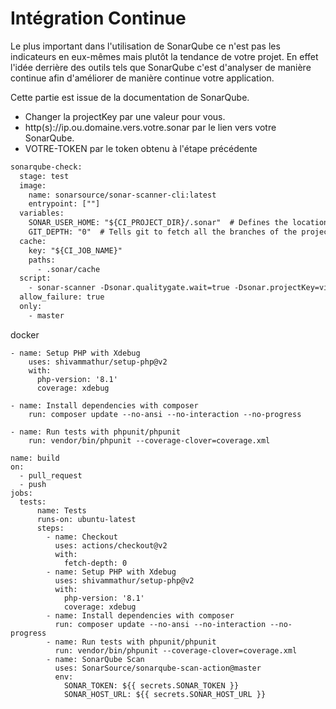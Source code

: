 # Intégration Continue

Le plus important dans l'utilisation de SonarQube ce n'est pas les indicateurs en eux-mêmes mais plutôt la tendance de votre projet. En effet l'idée derrière des outils tels que SonarQube c'est d'analyser de manière continue afin d'améliorer de manière continue votre application.

Cette partie est issue de la documentation de SonarQube.

* Changer la projectKey par une valeur pour vous.
* http(s)://ip.ou.domaine.vers.votre.sonar par le lien vers votre SonarQube.
* VOTRE-TOKEN par le token obtenu à l'étape précédente

```txt
sonarqube-check:
  stage: test
  image:
    name: sonarsource/sonar-scanner-cli:latest
    entrypoint: [""]
  variables:
    SONAR_USER_HOME: "${CI_PROJECT_DIR}/.sonar"  # Defines the location of the analysis task cache
    GIT_DEPTH: "0"  # Tells git to fetch all the branches of the project, required by the analysis task
  cache:
    key: "${CI_JOB_NAME}"
    paths:
      - .sonar/cache
  script:
    - sonar-scanner -Dsonar.qualitygate.wait=true -Dsonar.projectKey=vitejs-sample -Dsonar.sources=. -Dsonar.host.url=http(s)://ip.ou.domaine.vers.votre.sonar -Dsonar.login=VOTRE-TOKEN
  allow_failure: true
  only:
    - master
```

docker

```plaintext
- name: Setup PHP with Xdebug
    uses: shivammathur/setup-php@v2
    with:
      php-version: '8.1'
      coverage: xdebug

- name: Install dependencies with composer
    run: composer update --no-ansi --no-interaction --no-progress

- name: Run tests with phpunit/phpunit
    run: vendor/bin/phpunit --coverage-clover=coverage.xml
```

```plaintext
name: build
on:
  - pull_request
  - push
jobs:
  tests:
      name: Tests
      runs-on: ubuntu-latest
      steps:
        - name: Checkout
          uses: actions/checkout@v2
          with:
            fetch-depth: 0
        - name: Setup PHP with Xdebug
          uses: shivammathur/setup-php@v2
          with:
            php-version: '8.1'
            coverage: xdebug
        - name: Install dependencies with composer
          run: composer update --no-ansi --no-interaction --no-progress
        - name: Run tests with phpunit/phpunit
          run: vendor/bin/phpunit --coverage-clover=coverage.xml
        - name: SonarQube Scan
          uses: SonarSource/sonarqube-scan-action@master
          env:
            SONAR_TOKEN: ${{ secrets.SONAR_TOKEN }}
            SONAR_HOST_URL: ${{ secrets.SONAR_HOST_URL }}
```
